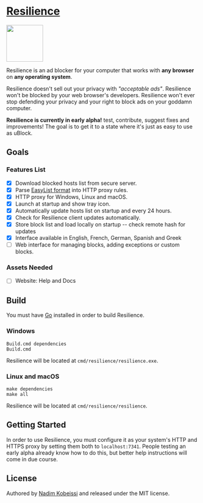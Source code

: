 # [Resilience](https://resilienceblocker.info)
<img src="https://raw.githubusercontent.com/kaepora/resilience/master/assets/icon/icon.png" height="96" />

Resilience is an ad blocker for your computer that works with **any browser** on **any operating system**.

Resilience doesn't sell out your privacy with *"acceptable ads"*. Resilience won't be blocked by your web browser's developers. Resilience won't ever stop defending your privacy and your right to block ads on your goddamn computer.

**Resilience is currently in early alpha!** test, contribute, suggest fixes and improvements! The goal is to get it to a state where it's just as easy to use as uBlock.

## Goals 
### Features List
- [x] Download blocked hosts list from secure server.
- [X] Parse [EasyList format](https://adblockplus.org/filter-cheatsheet) into HTTP proxy rules.
- [X] HTTP proxy for Windows, Linux and macOS.
- [x] Launch at startup and show tray icon.
- [x] Automatically update hosts list on startup and every 24 hours.
- [x] Check for Resilience client updates automatically.
- [x] Store block list and load locally on startup -- check remote hash for updates
- [x] Interface available in English, French, German, Spanish and Greek
- [ ] Web interface for managing blocks, adding exceptions or custom blocks.

### Assets Needed
- [ ] Website: Help and Docs

## Build
You must have [Go](https://golang.org) installed in order to build Resilience.

### Windows
```
Build.cmd dependencies
Build.cmd
```

Resilience will be located at `cmd/resilience/resilience.exe`.

### Linux and macOS
```
make dependencies
make all
```

Resilience will be located at `cmd/resilience/resilience`.

## Getting Started
In order to use Resilience, you must configure it as your system's HTTP and HTTPS proxy by setting them both to `localhost:7341`. People testing an early alpha already know how to do this, but better help instructions will come in due course.

## License
Authored by [Nadim Kobeissi](https://nadim.computer) and released under the MIT license.
